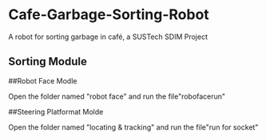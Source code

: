 # Cafe-Garbage-Sorting-Robot
A robot for sorting garbage in café, a SUSTech SDIM Project
## Sorting Module
##Robot Face Modle
<p>Open the folder named "robot face" and run the file"robofacerun"</p>
##Steering Platformat Molde
<p>Open the folder named "locating & tracking" and run the file"run for socket"</p>
